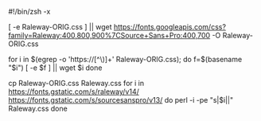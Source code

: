 #!/bin/zsh -x


[ -e Raleway-ORIG.css ]  ||  wget https://fonts.googleapis.com/css?family=Raleway:400,800,900%7CSource+Sans+Pro:400,700 -O Raleway-ORIG.css


for i in $(egrep -o 'https://[^\)]+' Raleway-ORIG.css); do
  f=$(basename "$i")
  [ -e $f ]  ||  wget $i
done


cp Raleway-ORIG.css Raleway.css
for i in  https://fonts.gstatic.com/s/raleway/v14/  https://fonts.gstatic.com/s/sourcesanspro/v13/
  do perl -i -pe "s|$i||" Raleway.css
done

